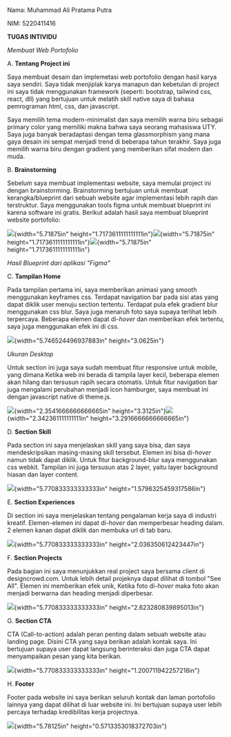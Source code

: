 Nama: Muhammad Ali Pratama Putra

NIM: 5220411416

**TUGAS INTIVIDU**

*Membuat Web Portofolio*

A.  **Tentang Project ini**

Saya membuat desain dan implemetasi web portofolio dengan hasil karya
saya sendiri. Saya tidak menjiplak karya manapun dan kebetulan di
project ini saya tidak menggunakan framework (seperti: bootstrap,
tailwind css, react, dll) yang bertujuan untuk melatih skill native saya
di bahasa pemrograman html, css, dan javascript.

Saya memilih tema modern-minimalist dan saya memilih warna biru sebagai
primary color yang memiliki makna bahwa saya seorang mahasiswa UTY. Saya
juga banyak beradaptasi dengan tema glassmorphism yang mana gaya desain
ini sempat menjadi trend di beberapa tahun terakhir. Saya juga memilih
warna biru dengan gradient yang memberikan sifat modern dan muda.

B.  **Brainstorming**

Sebelum saya membuat implementasi website, saya memulai project ini
dengan brainstorming. Brainstorming bertujuan untuk membuat
kerangka/blueprint dari sebuah website agar implementasi lebih rapih dan
terstruktur. Saya menggunakan tools figma untuk membuat blueprint ini
karena software ini gratis. Berikut adalah hasil saya membuat blueprint
website portofolio:

![](vertopal_c92bbb92ef51452094b8dd182b6bf203/media/image1.png){width="5.71875in"
height="1.7173611111111111in"}![](vertopal_c92bbb92ef51452094b8dd182b6bf203/media/image2.png){width="5.71875in"
height="1.7173611111111111in"}![](vertopal_c92bbb92ef51452094b8dd182b6bf203/media/image2.png){width="5.71875in"
height="1.7173611111111111in"}

*Hasil Blueprint dari aplikasi "Figma"*

C.  **Tampilan Home**

Pada tampilan pertama ini, saya memberikan animasi yang smooth
menggunakan keyframes css. Terdapat navigation bar pada sisi atas yang
dapat diklik user menuju section tertentu. Terdapat pula efek gradient
blur menggunakan css blur. Saya juga menaruh foto saya supaya terlihat
lebih terpercaya. Beberapa elemen dapat di-*hover* dan memberikan efek
tertentu, saya juga menggunakan efek ini di css.

![](vertopal_c92bbb92ef51452094b8dd182b6bf203/media/image5.png){width="5.746524496937883in"
height="3.0625in"}

*Ukuran Desktop*

Untuk section ini juga saya sudah membuat fitur responsive untuk mobile,
yang dimana Ketika web ini berada di tampila layer kecil, beberapa
elemen akan hilang dan tersusun rapih secara otomatis. Untuk fitur
navigation bar juga mengalami perubahan menjadi icon hamburger, saya
membuat ini dengan javascript native di theme.js.

![](vertopal_c92bbb92ef51452094b8dd182b6bf203/media/image6.png){width="2.3541666666666665in"
height="3.3125in"}![](vertopal_c92bbb92ef51452094b8dd182b6bf203/media/image7.png){width="2.342361111111111in"
height="3.2916666666666665in"}

D.  **Section Skill**

Pada section ini saya menjelaskan skill yang saya bisa, dan saya
mendeskripsikan masing-masing skill tersebut. Elemen ini bisa di-*hover*
namun tidak dapat diklik. Untuk fitur background-blur saya menggunakan
css webkit. Tampilan ini juga tersusun atas 2 layer, yaitu layer
background hiasan dan layer content.

![](vertopal_c92bbb92ef51452094b8dd182b6bf203/media/image8.png){width="5.770833333333333in"
height="1.5796325459317586in"}

E.  **Section Experiences**

Di section ini saya menjelaskan tentang pengalaman kerja saya di
industri kreatif. Elemen-elemen ini dapat di-*hover* dan memperbesar
heading dalam. 2 elemen kanan dapat diklik dan membuka url di tab baru.

![](vertopal_c92bbb92ef51452094b8dd182b6bf203/media/image9.png){width="5.770833333333333in"
height="2.036350612423447in"}

F.  **Section Projects**

Pada bagian ini saya menunjukkan real project saya bersama client di
designcrowd.com. Untuk lebih detail projeknya dapat dilihat di tombol
"See All". Elemen ini memberikan efek unik, Ketika foto di-*hover­* maka
foto akan menjadi berwarna dan heading menjadi diperbesar.

![](vertopal_c92bbb92ef51452094b8dd182b6bf203/media/image10.png){width="5.770833333333333in"
height="2.623280839895013in"}

G.  **Section CTA**

CTA (Call-to-action) adalah peran penting dalam sebuah website atau
landing page. Disini CTA yang saya berikan adalah kontak saya. Ini
bertujuan supaya user dapat langsung berinteraksi dan juga CTA dapat
menyampaikan pesan yang kita berikan.

![](vertopal_c92bbb92ef51452094b8dd182b6bf203/media/image11.png){width="5.770833333333333in"
height="1.200711942257218in"}

H.  **Footer**

Footer pada website ini saya berikan seluruh kontak dan laman portofolio
lainnya yang dapat dilihat di luar website ini. Ini bertujuan supaya
user lebih percaya terhadap kredibilitas kerja projectnya.

![](vertopal_c92bbb92ef51452094b8dd182b6bf203/media/image12.png){width="5.78125in"
height="0.5713353018372703in"}
